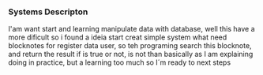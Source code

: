<h3>Systems Descripton</h3>
<p>I'am want start and learning manipulate data with database, well this have a more dificult so i found a ideia start creat simple system what need blocknotes for register data user, so teh programing 
search this blocknote, and return the result if is true or not, is not than basically as I am explaining doing in practice, but a learning too much so I´m ready to next steps</p>
